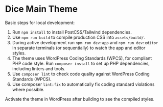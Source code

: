 # Dice Main Theme

Basic steps for local development:

1. Run `npm install` to install PostCSS/Tailwind dependencies.
2. Use `npm run build` to compile production CSS into `assets/build/`.
3. During active development run `npm run dev:app` and `npm run dev:editor` in separate terminals (or sequentially) to watch the app and editor styles.
4. The theme uses WordPress Coding Standards (WPCS), for compliant PHP code style. Run `composer install` to set up PHP dependencies, including linters and tools.
5. Use `composer lint` to check code quality against WordPress Coding Standards (WPCS).
6. Use composer `lint:fix` to automatically fix coding standard violations where possible.

Activate the theme in WordPress after building to see the compiled styles.
